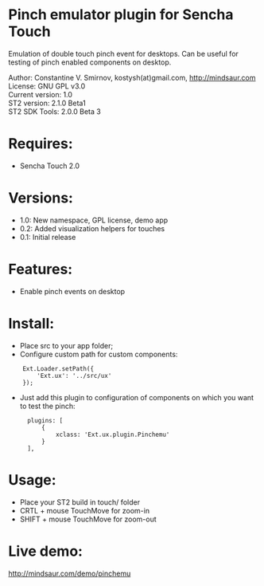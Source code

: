 Pinch emulator plugin for Sencha Touch
======================================  

Emulation of double touch pinch event for desktops. 
Can be useful for testing of pinch enabled components on desktop.

Author: Constantine V. Smirnov, kostysh(at)gmail.com, http://mindsaur.com    
License: GNU GPL v3.0    
Current version: 1.0    
ST2 version: 2.1.0 Beta1    
ST2 SDK Tools: 2.0.0 Beta 3 

Requires:
=========
- Sencha Touch 2.0

Versions:
=========
- 1.0: New namespace, GPL license, demo app
- 0.2: Added visualization helpers for touches
- 0.1: Initial release  

Features:
=========
- Enable pinch events on desktop

Install:
======== 
- Place src to your app folder;
- Configure custom path for custom components:

<!-- language: lang-js -->
            
        Ext.Loader.setPath({
            'Ext.ux': '../src/ux'
        });

- Just add this plugin to configuration of components on which you want to test the pinch:
        
        plugins: [
            {
                xclass: 'Ext.ux.plugin.Pinchemu'
            }
        ],

Usage: 
======
- Place your ST2 build in touch/ folder  
- CRTL + mouse TouchMove for zoom-in  
- SHIFT + mouse TouchMove for zoom-out  

Live demo: 
==========
http://mindsaur.com/demo/pinchemu